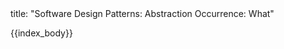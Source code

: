 <frontmatter>
title: "Software Design Patterns: Abstraction Occurrence: What"
</frontmatter>

{{index_body}}
